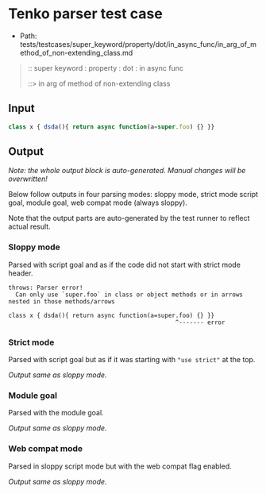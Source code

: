 # Tenko parser test case

- Path: tests/testcases/super_keyword/property/dot/in_async_func/in_arg_of_method_of_non-extending_class.md

> :: super keyword : property : dot : in async func
>
> ::> in arg of method of non-extending class

## Input

`````js
class x { dsda(){ return async function(a=super.foo) {} }}
`````

## Output

_Note: the whole output block is auto-generated. Manual changes will be overwritten!_

Below follow outputs in four parsing modes: sloppy mode, strict mode script goal, module goal, web compat mode (always sloppy).

Note that the output parts are auto-generated by the test runner to reflect actual result.

### Sloppy mode

Parsed with script goal and as if the code did not start with strict mode header.

`````
throws: Parser error!
  Can only use `super.foo` in class or object methods or in arrows nested in those methods/arrows

class x { dsda(){ return async function(a=super.foo) {} }}
                                               ^------- error
`````

### Strict mode

Parsed with script goal but as if it was starting with `"use strict"` at the top.

_Output same as sloppy mode._

### Module goal

Parsed with the module goal.

_Output same as sloppy mode._

### Web compat mode

Parsed in sloppy script mode but with the web compat flag enabled.

_Output same as sloppy mode._
